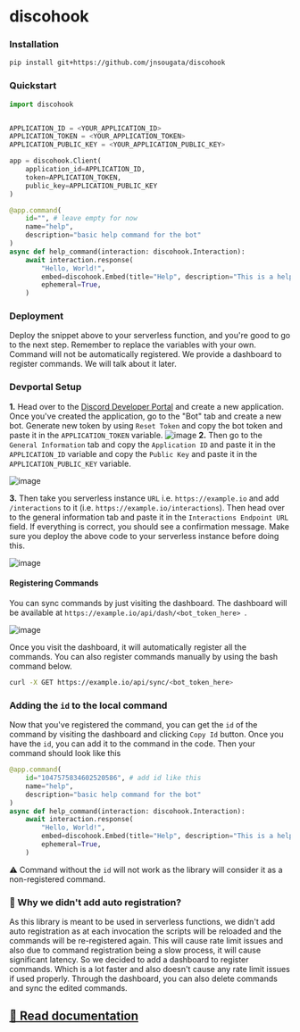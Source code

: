 # discohook

### Installation

```bash
pip install git+https://github.com/jnsougata/discohook
```

### Quickstart

```python
import discohook


APPLICATION_ID = <YOUR_APPLICATION_ID>
APPLICATION_TOKEN = <YOUR_APPLICATION_TOKEN>
APPLICATION_PUBLIC_KEY = <YOUR_APPLICATION_PUBLIC_KEY>

app = discohook.Client(
    application_id=APPLICATION_ID,
    token=APPLICATION_TOKEN,
    public_key=APPLICATION_PUBLIC_KEY
)

@app.command(
    id="", # leave empty for now
    name="help", 
    description="basic help command for the bot"
)
async def help_command(interaction: discohook.Interaction):
    await interaction.response(
        "Hello, World!",
        embed=discohook.Embed(title="Help", description="This is a help command"),
        ephemeral=True,
    )
```
### Deployment
Deploy the snippet above to your serverless function, and you're good to go to the next step.
Remember to replace the variables with your own.
Command will not be automatically registered.
We provide a dashboard to register commands.
We will talk about it later.

### Devportal Setup
**1.** Head over to the [Discord Developer Portal](https://discord.com/developers/applications) and create a new application. Once you've created the application, go to the "Bot" tab and create a new bot. Generate new token by using `Reset Token` and copy the bot token and paste it in the `APPLICATION_TOKEN` variable.
![image](https://user-images.githubusercontent.com/53375272/205481601-934f7304-96a1-493f-82ed-91a3890e6352.png)
**2.** Then go to the `General Information` tab and copy the `Application ID` and paste it in the `APPLICATION_ID` variable and copy the `Public Key` and paste it in the `APPLICATION_PUBLIC_KEY` variable.

![image](https://user-images.githubusercontent.com/53375272/205481675-5e2f338f-7524-4e70-af65-bacfa48d1541.png)

**3.** Then take you serverless instance `URL` i.e. `https://example.io` and add `/interactions` to it (i.e. `https://example.io/interactions`). Then head over to the general information tab and paste it in the `Interactions Endpoint URL` field. If everything is correct, you should see a confirmation message. Make sure you deploy the above code to your serverless instance before doing this.

![image](https://user-images.githubusercontent.com/53375272/205481706-3ecae6ba-1c98-4b55-bcfd-bf42ac1ad10e.png)


#### Registering Commands
You can sync commands by just visiting the dashboard.
The dashboard will be available at `https://example.io/api/dash/<bot_token_here> `. 

![image](https://user-images.githubusercontent.com/53375272/229229047-38102ff8-16ea-4f57-8e33-4e00fed939a2.png)

Once you visit the dashboard, it will automatically register all the commands. 
You can also register commands manually by using the bash command below.   
```bash
curl -X GET https://example.io/api/sync/<bot_token_here>
```

### Adding the `id` to the local command
Now that you've registered the command,
you can get the `id` of the command by visiting the dashboard and clicking `Copy Id` button.
Once you have the `id`, you can add it to the command in the code.
Then your command should look like this
```python
@app.command(
    id="1047575834602520586", # add id like this
    name="help", 
    description="basic help command for the bot"
)
async def help_command(interaction: discohook.Interaction):
    await interaction.response(
        "Hello, World!",
        embed=discohook.Embed(title="Help", description="This is a help command"),
        ephemeral=True,
    )
```
⚠️ Command without the `id` will not work as the library will consider it as a non-registered command.

### 📕 Why we didn't add auto registration?
As this library is meant to be used in serverless functions,
we didn't add auto registration as at each invocation the scripts will be reloaded
and the commands will be re-registered again.
This will cause rate limit issues and also due to command registration being a slow process,
it will cause significant latency.
So we decided to add a dashboard to register commands.
Which is a lot faster and also doesn't cause any rate limit issues if used properly.
Through the dashboard, you can also delete commands and sync the edited commands.

##  [📕 Read documentation](https://discohook.readthedocs.io/en/latest/)
